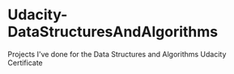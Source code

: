 # Udacity-DataStructuresAndAlgorithms
Projects I've done for the Data Structures and Algorithms Udacity Certificate
